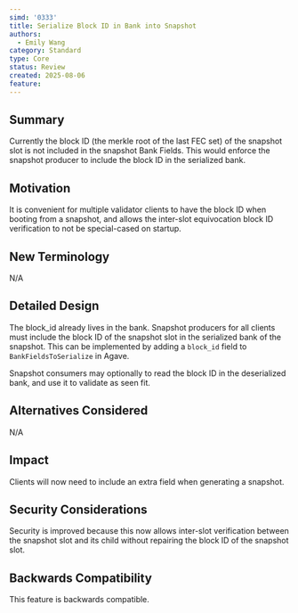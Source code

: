 ```yaml
---
simd: '0333'
title: Serialize Block ID in Bank into Snapshot
authors:
  - Emily Wang
category: Standard
type: Core
status: Review
created: 2025-08-06
feature:
---
```


## Summary

Currently the block ID (the merkle root of the last FEC set) of the
snapshot slot is not included in the snapshot Bank Fields. This would
enforce the snapshot producer to include the block ID in the serialized
bank.

## Motivation

It is convenient for multiple validator clients to have the block ID
when booting from a snapshot, and allows the inter-slot equivocation
block ID verification to not be special-cased on startup.

## New Terminology

N/A

## Detailed Design

The block_id already lives in the bank. Snapshot producers for all
clients must include the block ID of the snapshot slot in the serialized
bank of the snapshot. This can be implemented by adding a `block_id`
field to `BankFieldsToSerialize` in Agave.

Snapshot consumers may optionally to read the block ID in the
deserialized bank, and use it to validate as seen fit.

## Alternatives Considered

N/A

## Impact

Clients will now need to include an extra field when generating a
snapshot.

## Security Considerations

Security is improved because this now allows inter-slot verification
between the snapshot slot and its child without repairing the block ID
of the snapshot slot.

## Backwards Compatibility

This feature is backwards compatible.
